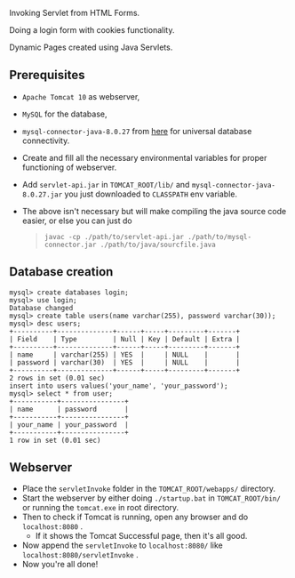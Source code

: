 Invoking Servlet from HTML Forms.

Doing a login form with cookies functionality.

Dynamic Pages created using Java Servlets.

## Prerequisites 
+ `Apache Tomcat 10` as webserver, 
+ `MySQL` for the database, 
+ `mysql-connector-java-8.0.27` from [here](https://dev.mysql.com/downloads/connector/j/) 
for universal database connectivity.

+ Create and fill all the necessary environmental variables for proper functioning of webserver.
+ Add `servlet-api.jar` in `TOMCAT_ROOT/lib/` and `mysql-connector-java-8.0.27.jar` you just downloaded to `CLASSPATH` env variable.
+ The above isn't necessary but will make compiling the java source code easier, or else you can just do
  > `javac -cp ./path/to/servlet-api.jar ./path/to/mysql-connector.jar ./path/to/java/sourcfile.java`

## Database creation
```
mysql> create databases login;
mysql> use login;
Database changed
mysql> create table users(name varchar(255), password varchar(30));
mysql> desc users;
+----------+--------------+------+-----+---------+-------+
| Field    | Type         | Null | Key | Default | Extra |
+----------+--------------+------+-----+---------+-------+
| name     | varchar(255) | YES  |     | NULL    |       |
| password | varchar(30)  | YES  |     | NULL    |       |
+----------+--------------+------+-----+---------+-------+
2 rows in set (0.01 sec)
insert into users values('your_name', 'your_password');
mysql> select * from user;
+-----------+----------------+
| name      | password       |
+-----------+----------------+
| your_name | your_password  |
+-----------+----------------+
1 row in set (0.01 sec)
```

## Webserver
+ Place the `servletInvoke` folder in the `TOMCAT_ROOT/webapps/` directory.
+ Start the webserver by either doing `./startup.bat` in `TOMCAT_ROOT/bin/` or running the `tomcat.exe` in root directory.
+ Then to check if Tomcat is running, open any browser and do `localhost:8080` .
  - If it shows the Tomcat Successful page, then it's all good.
+ Now append the `servletInvoke` to `localhost:8080/` like `localhost:8080/servletInvoke` .
+ Now you're all done!
